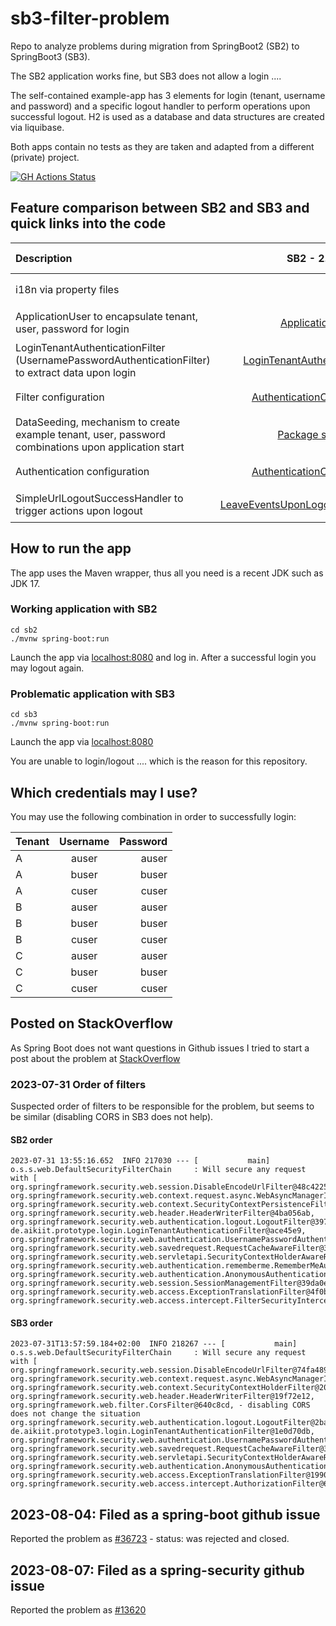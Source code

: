 # sb3-filter-problem
Repo to analyze problems during migration from SpringBoot2 (SB2) to SpringBoot3 (SB3).

The SB2 application works fine, but SB3 does not allow a login ....

The self-contained example-app has 3 elements for login (tenant, username and password) and a specific logout handler to perform operations upon successful logout.
H2 is used as a database and data structures are created via liquibase.

Both apps contain no tests as they are taken and adapted from a different (private) project.

[![GH Actions Status](https://github.com/ottlinger/sb3-filter-problem/workflows/JavaCI/badge.svg)](https://github.com/ottlinger/sb3-filter-problem/actions)

## Feature comparison between SB2 and SB3 and quick links into the code

| Description                                                                                         |                                                         SB2 - 2.7.14                                                          | SB3 - 3.2.0-M1                                                                                                                 | Status SB2  |   Status SB3   |
|:----------------------------------------------------------------------------------------------------|:-----------------------------------------------------------------------------------------------------------------------------:|:-------------------------------------------------------------------------------------------------------------------------------|:-----------:|:--------------:|
| i18n via property files                                                                             |                                                                                                                               |                                                                                                                                | 👍 working  |   👍 working   |
| ApplicationUser to encapsulate tenant, user, password for login                                     |                     [ApplicationUser](./sb2/src/main/java/de/aikiit/prototype/user/ApplicationUser.java)                      | [ApplicationUser](./sb3/src/main/java/de/aikiit/prototype3/user/ApplicationUser.java)                                          | 👍 working  |   👍 working   |
| LoginTenantAuthenticationFilter (UsernamePasswordAuthenticationFilter) to extract data upon login   |     [LoginTenantAuthenticationFilter](./sb2/src/main/java/de/aikiit/prototype/login/LoginTenantAuthenticationFilter.java)     | [LoginTenantAuthenticationFilter](./sb3/src/main/java/de/aikiit/prototype3/login/LoginTenantAuthenticationFilter.java)         | 👍 working  |   👍 working   |
| Filter configuration                                                                                |     [AuthenticationConfiguration](./sb2/src/main/java/de/aikiit/prototype/configuration/AuthenticationConfiguration.java)     | [Sb3CustomDsl](./sb3/src/main/java/de/aikiit/prototype3/configuration/Sb3CustomDsl.java)                                       | 👍 working  | 🔥 not working |
| DataSeeding, mechanism to create example tenant, user, password combinations upon application start |                 [Package seeding](./sb2/src/main/java/de/aikiit/prototype/seeding/BootstrapDataCreator.java)                  | [Package Seeding](./sb3/src/main/java/de/aikiit/prototype3/seeding/BootstrapDataCreator.java)                                  | 👍 working  |   👍 working   |
| Authentication configuration                                                                        |     [AuthenticationConfiguration](./sb2/src/main/java/de/aikiit/prototype/configuration/AuthenticationConfiguration.java)     | [AuthenticationConfiguration](./sb3/src/main/java/de/aikiit/prototype3/configuration/AuthenticationConfiguration.java)         | 👍 working  | 🔥 not working |
| SimpleUrlLogoutSuccessHandler to trigger actions upon logout                                        | [LeaveEventsUponLogoutSuccessHandler](./sb2/src/main/java/de/aikiit/prototype/login/LeaveEventsUponLogoutSuccessHandler.java) | [LeaveEventsUponLogoutSuccessHandler](./sb3/src/main/java/de/aikiit/prototype3/login/LeaveEventsUponLogoutSuccessHandler.java) | 👍 working  | 🔥 not working |

## How to run the app

The app uses the Maven wrapper, thus all you need is a recent JDK such as JDK 17.

### Working application with SB2

```
cd sb2
./mvnw spring-boot:run
```
Launch the app via [localhost:8080](http://localhost:8080)
and log in.
After a successful login you may logout again.

### Problematic application with SB3

```
cd sb3
./mvnw spring-boot:run
```
Launch the app via [localhost:8080](http://localhost:8080)

You are unable to login/logout .... which is the reason for this repository.

## Which credentials may I use?

You may use the following combination in order to successfully login:

| Tenant | Username | Password |
|:-------|:--------:|---------:|
| A      |  auser   |    auser |
| A      |  buser   |    buser |
| A      |  cuser   |    cuser |
| B      |  auser   |    auser |
| B      |  buser   |    buser |
| B      |  cuser   |    cuser |
| C      |  auser   |    auser |
| C      |  buser   |    buser |
| C      |  cuser   |    cuser |

## Posted on StackOverflow

As Spring Boot does not want questions in Github issues I tried to start a post about the problem at [StackOverflow](https://stackoverflow.com/questions/76799484/usernamepasswordauthenticationfilter-and-simpleurllogoutsuccesshandler-not-worki)

### 2023-07-31 Order of filters

Suspected order of filters to be responsible for the problem, but seems to be similar (disabling CORS in SB3 does not help).

#### SB2 order

```
2023-07-31 13:55:16.652  INFO 217030 --- [           main] o.s.s.web.DefaultSecurityFilterChain     : Will secure any request with [
org.springframework.security.web.session.DisableEncodeUrlFilter@48c42253,
org.springframework.security.web.context.request.async.WebAsyncManagerIntegrationFilter@32647dde,
org.springframework.security.web.context.SecurityContextPersistenceFilter@2af5eab6,
org.springframework.security.web.header.HeaderWriterFilter@4ba056ab,
org.springframework.security.web.authentication.logout.LogoutFilter@397fced4,
de.aikiit.prototype.login.LoginTenantAuthenticationFilter@ace45e9,
org.springframework.security.web.authentication.UsernamePasswordAuthenticationFilter@62df1f0e,
org.springframework.security.web.savedrequest.RequestCacheAwareFilter@3d1254b9,
org.springframework.security.web.servletapi.SecurityContextHolderAwareRequestFilter@75c2a35,
org.springframework.security.web.authentication.rememberme.RememberMeAuthenticationFilter@605790e5,
org.springframework.security.web.authentication.AnonymousAuthenticationFilter@5c943847,
org.springframework.security.web.session.SessionManagementFilter@39da0e47,
org.springframework.security.web.access.ExceptionTranslationFilter@4f0b02a3,
org.springframework.security.web.access.intercept.FilterSecurityInterceptor@64a0a1c6]
```
#### SB3 order

```
2023-07-31T13:57:59.184+02:00  INFO 218267 --- [           main] o.s.s.web.DefaultSecurityFilterChain     : Will secure any request with [
org.springframework.security.web.session.DisableEncodeUrlFilter@74fa4891,
org.springframework.security.web.context.request.async.WebAsyncManagerIntegrationFilter@28245839,
org.springframework.security.web.context.SecurityContextHolderFilter@207bf6d8,
org.springframework.security.web.header.HeaderWriterFilter@19f72e12,
org.springframework.web.filter.CorsFilter@640c8cd, - disabling CORS does not change the situation
org.springframework.security.web.authentication.logout.LogoutFilter@2ba7828b,
de.aikiit.prototype3.login.LoginTenantAuthenticationFilter@1e0d70db,
org.springframework.security.web.authentication.UsernamePasswordAuthenticationFilter@1377b7bf,
org.springframework.security.web.savedrequest.RequestCacheAwareFilter@3dcc59f5,
org.springframework.security.web.servletapi.SecurityContextHolderAwareRequestFilter@16b1dee7, org.springframework.security.web.authentication.AnonymousAuthenticationFilter@38950d4b,
org.springframework.security.web.access.ExceptionTranslationFilter@1990afa2,
org.springframework.security.web.access.intercept.AuthorizationFilter@662754bb]
```
## 2023-08-04: Filed as a spring-boot github issue

Reported the problem as [#36723](https://github.com/spring-projects/spring-boot/issues/36723) - status: was rejected and closed.

## 2023-08-07: Filed as a spring-security github issue

Reported the problem as [#13620](https://github.com/spring-projects/spring-security/issues/13620)
